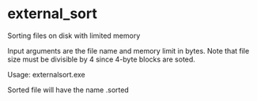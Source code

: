 external_sort
=============

Sorting files on disk with limited memory

Input arguments are the file name and memory limit in bytes.
Note that file size must be divisible by 4 since 4-byte blocks are soted.

Usage: externalsort.exe <filename> <memoryLimitBytes>

Sorted file will have the name <filename>.sorted
